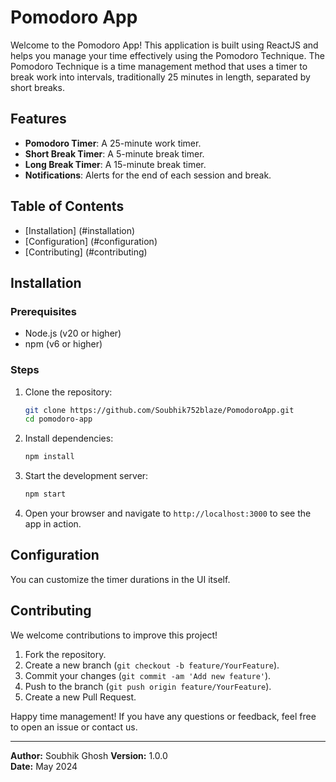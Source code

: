 # Pomodoro App

Welcome to the Pomodoro App! This application is built using ReactJS and helps you manage your time effectively using the Pomodoro Technique. The Pomodoro Technique is a time management method that uses a timer to break work into intervals, traditionally 25 minutes in length, separated by short breaks.

## Features

- **Pomodoro Timer**: A 25-minute work timer.
- **Short Break Timer**: A 5-minute break timer.
- **Long Break Timer**: A 15-minute break timer.
- **Notifications**: Alerts for the end of each session and break.

## Table of Contents

- [Installation] (#installation)
- [Configuration] (#configuration)
- [Contributing] (#contributing)

## Installation

### Prerequisites

- Node.js (v20 or higher)
- npm (v6 or higher)

### Steps

1. Clone the repository:

   ```bash
   git clone https://github.com/Soubhik752blaze/PomodoroApp.git
   cd pomodoro-app
   ```

2. Install dependencies:

   ```bash
   npm install
   ```

3. Start the development server:

   ```bash
   npm start
   ```

4. Open your browser and navigate to `http://localhost:3000` to see the app in action.


## Configuration

You can customize the timer durations in the UI itself.


## Contributing

We welcome contributions to improve this project!

1. Fork the repository.
2. Create a new branch (`git checkout -b feature/YourFeature`).
3. Commit your changes (`git commit -am 'Add new feature'`).
4. Push to the branch (`git push origin feature/YourFeature`).
5. Create a new Pull Request.


Happy time management! If you have any questions or feedback, feel free to open an issue or contact us.

---

**Author:** Soubhik Ghosh
**Version:** 1.0.0  
**Date:** May 2024